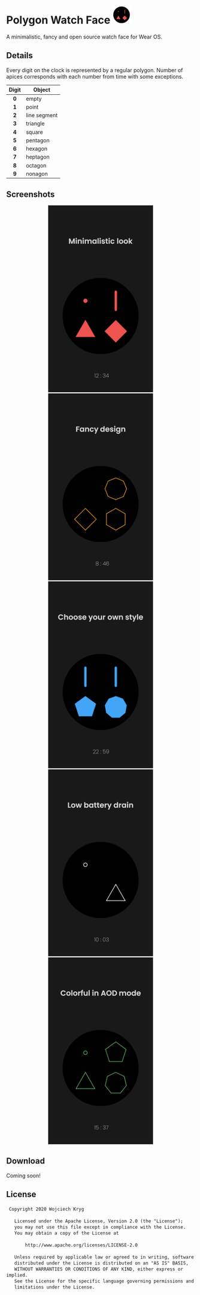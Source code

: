 # Polygon Watch Face ![](/mobile/src/main/res/mipmap-mdpi/ic_launcher_round.png)

A minimalistic, fancy and open source watch face for Wear OS.

## Details

Every digit on the clock is represented by a regular polygon. Number of apices corresponds with each number from time with some exceptions.

| Digit | Object        |
|:-----:|---------------|
| **0** | empty         |
| **1** | point         |
| **2** | line segment  |
| **3** | triangle      |
| **4** | square        |
| **5** | pentagon      |
| **6** | hexagon       |
| **7** | heptagon      |
| **8** | octagon       |
| **9** | nonagon       |

## Screenshots

<p align="center">
 <img src="/screenshots/01.png" width="280" height="498" alt="Minimalist look">
 <img src="/screenshots/02.png" width="280" height="498" alt="Fancy design">
 <img src="/screenshots/03.png" width="280" height="498" alt="Choose your own style">
 <img src="/screenshots/04.png" width="280" height="498" alt="Low battery drain">
 <img src="/screenshots/05.png" width="280" height="498" alt="Colorful in AOD mode">
</p>

## Download

Coming soon!

## License
```
 Copyright 2020 Wojciech Kryg

   Licensed under the Apache License, Version 2.0 (the "License");
   you may not use this file except in compliance with the License.
   You may obtain a copy of the License at

       http://www.apache.org/licenses/LICENSE-2.0

   Unless required by applicable law or agreed to in writing, software
   distributed under the License is distributed on an "AS IS" BASIS,
   WITHOUT WARRANTIES OR CONDITIONS OF ANY KIND, either express or implied.
   See the License for the specific language governing permissions and
   limitations under the License.
```
